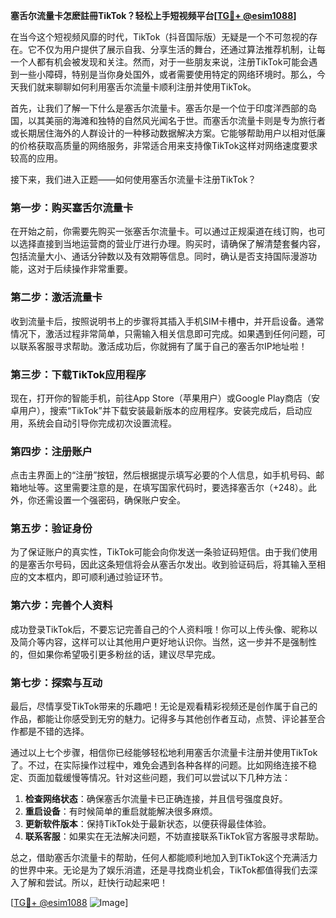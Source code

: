 **塞舌尔流量卡怎麽註冊TikTok？轻松上手短视频平台[[TG💪+ @esim1088](https://t.me/s/esim1088)]**

在当今这个短视频风靡的时代，TikTok（抖音国际版）无疑是一个不可忽视的存在。它不仅为用户提供了展示自我、分享生活的舞台，还通过算法推荐机制，让每一个人都有机会被发现和关注。然而，对于一些朋友来说，注册TikTok可能会遇到一些小障碍，特别是当你身处国外，或者需要使用特定的网络环境时。那么，今天我们就来聊聊如何利用塞舌尔流量卡顺利注册并使用TikTok。

首先，让我们了解一下什么是塞舌尔流量卡。塞舌尔是一个位于印度洋西部的岛国，以其美丽的海滩和独特的自然风光闻名于世。而塞舌尔流量卡则是专为旅行者或长期居住海外的人群设计的一种移动数据解决方案。它能够帮助用户以相对低廉的价格获取高质量的网络服务，非常适合用来支持像TikTok这样对网络速度要求较高的应用。

接下来，我们进入正题——如何使用塞舌尔流量卡注册TikTok？

### 第一步：购买塞舌尔流量卡

在开始之前，你需要先购买一张塞舌尔流量卡。可以通过正规渠道在线订购，也可以选择直接到当地运营商的营业厅进行办理。购买时，请确保了解清楚套餐内容，包括流量大小、通话分钟数以及有效期等信息。同时，确认是否支持国际漫游功能，这对于后续操作非常重要。

### 第二步：激活流量卡

收到流量卡后，按照说明书上的步骤将其插入手机SIM卡槽中，并开启设备。通常情况下，激活过程非常简单，只需输入相关信息即可完成。如果遇到任何问题，可以联系客服寻求帮助。激活成功后，你就拥有了属于自己的塞舌尔IP地址啦！

### 第三步：下载TikTok应用程序

现在，打开你的智能手机，前往App Store（苹果用户）或Google Play商店（安卓用户），搜索“TikTok”并下载安装最新版本的应用程序。安装完成后，启动应用，系统会自动引导你完成初次设置流程。

### 第四步：注册账户

点击主界面上的“注册”按钮，然后根据提示填写必要的个人信息，如手机号码、邮箱地址等。这里需要注意的是，在填写国家代码时，要选择塞舌尔（+248）。此外，你还需设置一个强密码，确保账户安全。

### 第五步：验证身份

为了保证账户的真实性，TikTok可能会向你发送一条验证码短信。由于我们使用的是塞舌尔号码，因此这条短信将会从塞舌尔发出。收到验证码后，将其输入至相应的文本框内，即可顺利通过验证环节。

### 第六步：完善个人资料

成功登录TikTok后，不要忘记完善自己的个人资料哦！你可以上传头像、昵称以及简介等内容，这样可以让其他用户更好地认识你。当然，这一步并不是强制性的，但如果你希望吸引更多粉丝的话，建议尽早完成。

### 第七步：探索与互动

最后，尽情享受TikTok带来的乐趣吧！无论是观看精彩视频还是创作属于自己的作品，都能让你感受到无穷的魅力。记得多与其他创作者互动，点赞、评论甚至合作都是不错的选择。

通过以上七个步骤，相信你已经能够轻松地利用塞舌尔流量卡注册并使用TikTok了。不过，在实际操作过程中，难免会遇到各种各样的问题。比如网络连接不稳定、页面加载缓慢等情况。针对这些问题，我们可以尝试以下几种方法：

1. **检查网络状态**：确保塞舌尔流量卡已正确连接，并且信号强度良好。
2. **重启设备**：有时候简单的重启就能解决很多麻烦。
3. **更新软件版本**：保持TikTok处于最新状态，以便获得最佳体验。
4. **联系客服**：如果实在无法解决问题，不妨直接联系TikTok官方客服寻求帮助。

总之，借助塞舌尔流量卡的帮助，任何人都能顺利地加入到TikTok这个充满活力的世界中来。无论是为了娱乐消遣，还是寻找商业机会，TikTok都值得我们去深入了解和尝试。所以，赶快行动起来吧！

[[TG💪+ @esim1088](https://t.me/s/esim1088) ![Image](https://i.postimg.cc/4NQfJmqS/Snipaste-2025-05-13-00-14-12.png)]